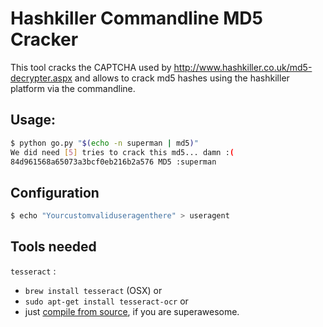 # Hashkiller Commandline MD5 Cracker

This tool cracks the CAPTCHA used by <http://www.hashkiller.co.uk/md5-decrypter.aspx> and allows to crack md5 hashes using the hashkiller platform via the commandline.

## Usage:

```bash
$ python go.py "$(echo -n superman | md5)"
We did need [5] tries to crack this md5... damn :(
84d961568a65073a3bcf0eb216b2a576 MD5 :superman
```

## Configuration

```bash
$ echo "Yourcustomvaliduseragenthere" > useragent
```

## Tools needed

`tesseract` :

* `brew install tesseract` (OSX) or
* `sudo apt-get install tesseract-ocr` or
* just [compile from source](https://code.google.com/p/tesseract-ocr/), if you are superawesome.
